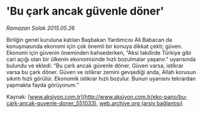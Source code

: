 # 'Bu çark ancak güvenle döner'

*Ramazan Solak 2015.05.26*

<div class="pNewsDetailMainContent ctx_content" itemprop="articleBody">
 <p>
  Birliğin genel kuruluna katılan Başbakan Yardımcısı Ali Babacan da konuşmasında ekonomi için çok önemli bir konuya dikkat çekti; güven. Ekonomi için güvenin öneminden bahsederken, “Aksi takdirde Türkiye gibi cari açığı olan bir ülkenin ekonomisinde hızlı bozulmalar yaşanır.” uyarısında bulundu ve ekledi: “Bu çark ancak güvenle döner. Güven varsa, istikrar varsa bu çark döner. Güven ve istikrar zemini gevşediği anda, Allah korusun sıkıntı hızlı görülür. Ekonomik istikrar hızlı bozulur. Bunun uyarısını tekrardan yapmakta fayda görüyorum.”
 </p>
</div>


Kaynak: [www.aksiyon.com.tr](http://www.aksiyon.com.tr/eko-pano/bu-cark-ancak-guvenle-doner_551033), [web.archive.org (arşiv bağlantısı)](http://web.archive.org/web/20151214164418/http://www.aksiyon.com.tr/eko-pano/bu-cark-ancak-guvenle-doner_551033)

